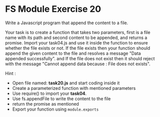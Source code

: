 # FS Module Exercise 20

Write a Javascript program that append the content to a file.

Your task is to create a function that takes two parameters, first is a file name with its path and second content to be appended, and returns a promise. Import your task04.js and use it inside the function to ensure whether the file exists or not. If the file exists then your function should append the given content to the file and resolves a message "Data appended successfully". and If the file does not exist then it should reject with the message "Cannot append data because : File does not exists".

Hint :

- Open file named: **task20.js** and start coding inside it
- Create a parameterized function with mentioned parameters
- Use require() to import your **task04**.
- Use fs.appendFile to write the content to the file
- return the promise as mentioned
- Export your function using `module.exports`